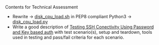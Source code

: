 Contents for Technical Assessment
- Rewrite &#8594; [disk_cpu_load.sh](samples/disk_cpu_load.sh) in PEP8 compliant Python3 &#8594; [disk_cpu_load.py](completed/disk_cpu_load.py)
- Write a good description of [Testing SSH Conectivity Using Password and Key based auth](completed/Testing_SSH_Conectivity_Using_Password_and_Key_based_auth.txt) with test scenario(s), setup and teardown, tools used in testing and pass/fail criteria for each scenario.

